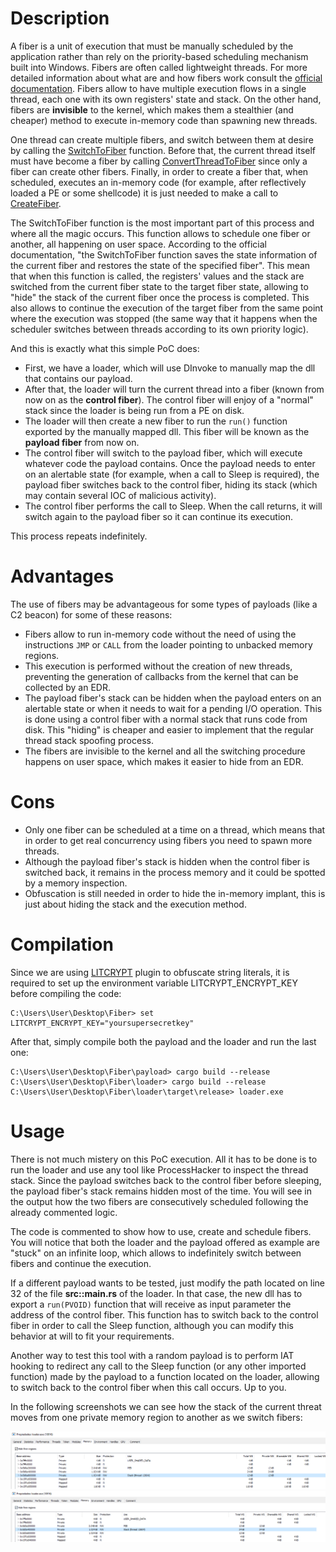 # Description

A fiber is a unit of execution that must be manually scheduled by the application rather than rely on the priority-based scheduling mechanism built into Windows. Fibers are often called lightweight threads. For more detailed information about what are and how fibers work consult the [official documentation](https://learn.microsoft.com/en-us/windows/win32/procthread/fibers).
Fibers allow to have multiple execution flows in a single thread, each one with its own registers' state and stack. On the other hand, fibers are **invisible** to the kernel, which makes them a stealthier (and cheaper) method to execute in-memory code than spawning new threads.

One thread can create multiple fibers, and switch between them at desire by calling the [SwitchToFiber](https://learn.microsoft.com/en-us/windows/win32/api/winbase/nf-winbase-switchtofiber) function. Before that, the current thread itself must have become a fiber by calling [ConvertThreadToFiber](https://learn.microsoft.com/en-us/windows/win32/api/winbase/nf-winbase-convertthreadtofiber) since only a fiber can create other fibers. Finally, in order to create a fiber that, when scheduled, executes an in-memory code (for example, after reflectively loaded a PE or some shellcode) it is just needed to make a call to [CreateFiber](https://learn.microsoft.com/en-us/windows/win32/api/winbase/nf-winbase-createfiber).

The SwitchToFiber function is the most important part of this process and where all the magic occurs. This function allows to schedule one fiber or another, all happening on user space. According to the official documentation, "the SwitchToFiber function saves the state information of the current fiber and restores the state of the specified fiber". This mean that when this function is called, the registers' values and the stack are switched from the current fiber state to the target fiber state, allowing to "hide" the stack of the current fiber once the process is completed. This also allows to continue the execution of the target fiber from the same point where the execution was stopped (the same way that it happens when the scheduler switches between threads according to its own priority logic). 

And this is exactly what this simple PoC does:

* First, we have a loader, which will use DInvoke to manually map the dll that contains our payload.
* After that, the loader will turn the current thread into a fiber (known from now on as the **control fiber**). The control fiber will enjoy of a "normal" stack since the loader is being run from a PE on disk.
* The loader will then create a new fiber to run the `run()` function exported by the manually mapped dll. This fiber will be known as the **payload fiber** from now on.
* The control fiber will switch to the payload fiber, which will execute whatever code the payload contains. Once the payload needs to enter on an alertable state (for example, when a call to Sleep is required), the payload fiber switches back to the control fiber, hiding its stack (which may contain several IOC of malicious activity).
* The control fiber performs the call to Sleep. When the call returns, it will switch again to the payload fiber so it can continue its execution.

This process repeats indefinitely.

# Advantages

The use of fibers may be advantageous for some types of payloads (like a C2 beacon) for some of these reasons:

* Fibers allow to run in-memory code without the need of using the instructions `JMP` or `CALL` from the loader pointing to unbacked memory regions.
* This execution is performed without the creation of new threads, preventing the generation of callbacks from the kernel that can be collected by an EDR.
* The payload fiber's stack can be hidden when the payload enters on an alertable state or when it needs to wait for a pending I/O operation. This is done using a control fiber with a normal stack that runs code from disk. This "hiding" is cheaper and easier to implement that the regular thread stack spoofing process.
* The fibers are invisible to the kernel and all the switching procedure happens on user space, which makes it easier to hide from an EDR. 

# Cons

* Only one fiber can be scheduled at a time on a thread, which means that in order to get real concurrency using fibers you need to spawn more threads.
* Although the payload fiber's stack is hidden when the control fiber is switched back, it remains in the process memory and it could be spotted by a memory inspection.
* Obfuscation is still needed in order to hide the in-memory implant, this is just about hiding the stack and the execution method.

# Compilation 

Since we are using [LITCRYPT](https://github.com/anvie/litcrypt.rs) plugin to obfuscate string literals, it is required to set up the environment variable LITCRYPT_ENCRYPT_KEY before compiling the code:

	C:\Users\User\Desktop\Fiber> set LITCRYPT_ENCRYPT_KEY="yoursupersecretkey"

After that, simply compile both the payload and the loader and run the last one:

	C:\Users\User\Desktop\Fiber\payload> cargo build --release
	C:\Users\User\Desktop\Fiber\loader> cargo build --release
	C:\Users\User\Desktop\Fiber\loader\target\release> loader.exe

# Usage

There is not much mistery on this PoC execution. All it has to be done is to run the loader and use any tool like ProcessHacker to inspect the thread stack. Since the payload switches back to the control fiber before sleeping, the payload fiber's stack remains hidden most of the time. You will see in the output how the two fibers are consecutively scheduled following the already commented logic. 

The code is commented to show how to use, create and schedule fibers. You will notice that both the loader and the payload offered as example are "stuck" on an infinite loop, which allows to indefinitely switch between fibers and continue the execution. 

If a different payload wants to be tested, just modify the path located on line 32 of the file **src::main.rs** of the loader. In that case, the new dll has to export a `run(PVOID)` function that will receive as input parameter the address of the control fiber. This function has to switch back to the control fiber in order to call the Sleep function, although you can modify this behavior at will to fit your requirements. 

Another way to test this tool with a random payload is to perform IAT hooking to redirect any call to the Sleep function (or any other imported function) made by the payload to a function located on the loader, allowing to switch back to the control fiber when this call occurs. Up to you.

In the following screenshots we can see how the stack of the current threat moves from one private memory region to another as we switch fibers:

![Stack in Process Hacker](/images/stack1.png "Stack in Process Hacker")
![Stack in Process Hacker](/images/stack2.png "Stack in Process Hacker")
